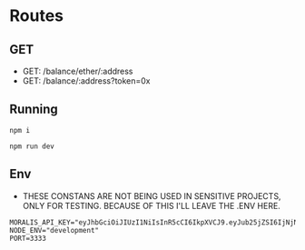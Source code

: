 # Routes

## GET
- GET: /balance/ether/:address
- GET: /balance/:address?token=0x


## Running
```
npm i

npm run dev
```

## Env 
- THESE CONSTANS ARE NOT BEING USED IN SENSITIVE PROJECTS, ONLY FOR TESTING. BECAUSE OF THIS I'LL LEAVE THE .ENV HERE.
```
MORALIS_API_KEY="eyJhbGciOiJIUzI1NiIsInR5cCI6IkpXVCJ9.eyJub25jZSI6IjNjNGJhMzc5LWYwYjItNDI3MS05NTNhLWZhODdkNWM4ZTcxNyIsIm9yZ0lkIjoiMjMzNDg2IiwidXNlcklkIjoiMjM0NjAzIiwidHlwZUlkIjoiNzU4NmJjNWUtYTMwNi00MWJlLTg5YzctZGU2YjM3YmMyNGQ5IiwidHlwZSI6IlBST0pFQ1QiLCJpYXQiOjE2ODM1NTE5ODYsImV4cCI6NDgzOTMxMTk4Nn0.flxP6b31GX2sTok5ijpl4V9v8MjUZv6d1QfBRs3puRY"
NODE_ENV="development"
PORT=3333
```
